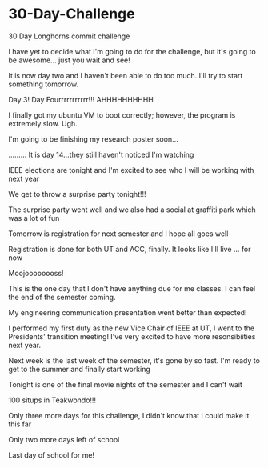 # 30-Day-Challenge
30 Day Longhorns commit challenge

I have yet to decide what I'm going to do for the challenge, but it's going to be awesome...
just you wait and see!

It is now day two and I haven't been able to do too much. I'll try to start something tomorrow.

Day 3! Day Fourrrrrrrrrrr!!! AHHHHHHHHHH

I finally got my ubuntu VM to boot correctly; however, the program is extremely slow. Ugh.

I'm going to be finishing my research poster soon...

.........
It is day 14...they still haven't noticed I'm watching

IEEE elections are tonight and I'm excited to see who I will be working with next year

We get to throw a surprise party tonight!!!

The surprise party went well and we also had a social at graffiti park which was a lot of fun

Tomorrow is registration for next semester and I hope all goes well

Registration is done for both UT and ACC, finally. It looks like I'll live ... for now

Moojoooooooss!

This is the one day that I don't have anything due for me classes. I can feel the end of the semester coming.

My engineering communication presentation went better than expected!

I performed my first duty as the new Vice Chair of IEEE at UT, I went to the Presidents' transition meeting! I've very excited to have more resonsibiities next year.

Next week is the last week of the semester, it's gone by so fast. I'm ready to get to the summer and finally start working

Tonight is one of the final movie nights of the semester and I can't wait

100 situps in Teakwondo!!!

Only three more days for this challenge, I didn't know that I could make it this far

Only two more days left of school

Last day of school for me!
